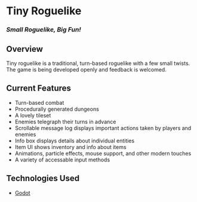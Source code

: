 # Tiny Roguelike

### *Small Roguelike, Big Fun!*

## Overview
Tiny roguelike is a traditional, turn-based roguelike with a few small twists. The game is being developed openly and feedback is welcomed.

## Current Features
- Turn-based combat
- Procedurally generated dungeons
- A lovely tileset
- Enemies telegraph their turns in advance
- Scrollable message log displays important actions taken by players and enemies
- Info box displays details about individual entities
- Item UI shows inventory and info about items
- Animations, particle effects, mouse support, and other modern touches
- A variety of accessable input methods

## Technologies Used
- [Godot](https://godotengine.org/)
